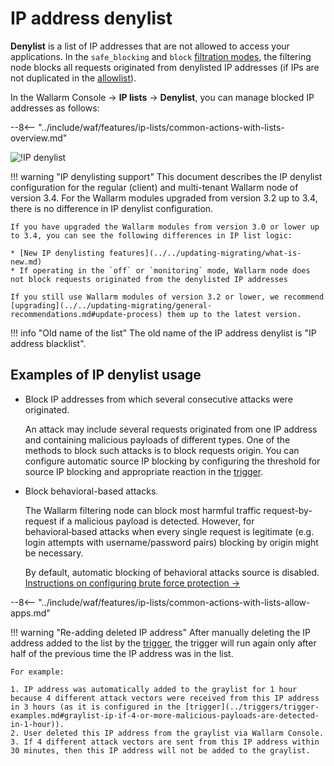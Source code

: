 # IP address denylist

**Denylist** is a list of IP addresses that are not allowed to access your applications. In the `safe_blocking` and `block` [filtration modes](../../admin-en/configure-wallarm-mode.md), the filtering node blocks all requests originated from denylisted IP addresses (if IPs are not duplicated in the [allowlist](allowlist.md)).

In the Wallarm Console → **IP lists** → **Denylist**, you can manage blocked IP addresses as follows:

--8<-- "../include/waf/features/ip-lists/common-actions-with-lists-overview.md"

![!IP denylist](../../images/user-guides/ip-lists/denylist-apps.png)

!!! warning "IP denylisting support"
    This document describes the IP denylist configuration for the regular (client) and multi-tenant Wallarm node of version 3.4. For the Wallarm modules upgraded from version 3.2 up to 3.4, there is no difference in IP denylist configuration.
    
    If you have upgraded the Wallarm modules from version 3.0 or lower up to 3.4, you can see the following differences in IP list logic:
    
    * [New IP denylisting features](../../updating-migrating/what-is-new.md)
    * If operating in the `off` or `monitoring` mode, Wallarm node does not block requests originated from the denylisted IP addresses

    If you still use Wallarm modules of version 3.2 or lower, we recommend [upgrading](../../updating-migrating/general-recommendations.md#update-process) them up to the latest version.

!!! info "Old name of the list"
    The old name of the IP address denylist is "IP address blacklist".

## Examples of IP denylist usage

* Block IP addresses from which several consecutive attacks were originated.

    An attack may include several requests originated from one IP address and containing malicious payloads of different types. One of the methods to block such attacks is to block requests origin. You can configure automatic source IP blocking by configuring the threshold for source IP blocking and appropriate reaction in the [trigger](../triggers/trigger-examples.md#denylist-ip-if-4-or-more-malicious-payloads-are-detected-in-1-hour).
* Block behavioral-based attacks.

    The Wallarm filtering node can block most harmful traffic request-by-request if a malicious payload is detected. However, for behavioral‑based attacks when every single request is legitimate (e.g. login attempts with username/password pairs) blocking by origin might be necessary.

    By default, automatic blocking of behavioral attacks source is disabled. [Instructions on configuring brute force protection →](../../admin-en/configuration-guides/protecting-against-bruteforce.md#configuration-steps)

--8<-- "../include/waf/features/ip-lists/common-actions-with-lists-allow-apps.md"

!!! warning "Re-adding deleted IP address"
    After manually deleting the IP address added to the list by the [trigger](../triggers/triggers.md), the trigger will run again only after half of the previous time the IP address was in the list.
    
    For example:

    1. IP address was automatically added to the graylist for 1 hour because 4 different attack vectors were received from this IP address in 3 hours (as it is configured in the [trigger](../triggers/trigger-examples.md#graylist-ip-if-4-or-more-malicious-payloads-are-detected-in-1-hour)).
    2. User deleted this IP address from the graylist via Wallarm Console.
    3. If 4 different attack vectors are sent from this IP address within 30 minutes, then this IP address will not be added to the graylist.

